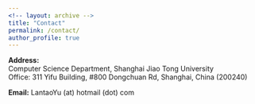 ```yaml
---
<!-- layout: archive -->
title: "Contact"
permalink: /contact/
author_profile: true
---
```


**Address:**<br>
Computer Science Department, Shanghai Jiao Tong University<br>
Office: 311 Yifu Building, #800 Dongchuan Rd, Shanghai, China (200240)

**Email:** LantaoYu (at) hotmail (dot) com

